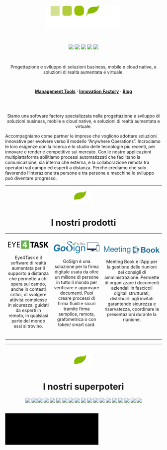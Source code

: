 <br>
<p align="center">
  <a href="https://eco-mind.eu/">
    <picture>
      <source media="(prefers-color-scheme: dark)" srcset="https://eco-mind.eu/wp-content/uploads/2021/06/Eco-Mind-default-Logo-light.svg" width="240">
      <source media="(prefers-color-scheme: light)" srcset="https://eco-mind.eu/wp-content/uploads/2021/06/Eco-Mind-default-Logo.svg" width="240">
      <img src="https://github.com/maubalzano/maubalzano/blob/main/Eco-Mind-default-Logo-light.svg" width="240">
    </picture>
  </a>

</p>
<br>
<p align="center">
  <a href="https://www.linkedin.com/company/eco-mind-ingegneria-informatica/"><img src="https://img.icons8.com/color/344/linkedin-circled--v1.png" width="30"></a>
  <a href="https://www.instagram.com/ecomindsoftware/"><img src="https://img.icons8.com/fluency/344/instagram-new.png" width="30"></a>
  <a href="https://twitter.com/ecomindsoftware"><img src="https://img.icons8.com/color/344/twitter--v1.png" width="30"></a>
  <a href="https://www.facebook.com/EcoMindSoftware/"><img src="https://img.icons8.com/color/344/facebook-new.png" width="30"></a>
  <a href="https://www.youtube.com/channel/UC2ZvHiXNfksLTkfdhp-AUeg"><img src="https://img.icons8.com/color/344/youtube-squared.png" width="30"></a>
</p>
<br>
<p align="center">
  Progettazione e sviluppo di soluzioni business, mobile e cloud native, 
  e soluzioni di realtà aumentata e virtuale.
</p>
<br>
<p align="center">
  <a href="https://eco-mind.eu/management-tools/"><strong>Management Tools</strong></a> ·
  <a href="https://eco-mind.eu/innovation-factory/"><strong>Innovation Factory</strong></a> ·
  <a href="https://eco-mind.eu/blog/"><strong>Blog</strong></a>
</p>
<br/>
<br/>
<p align="center">
  Siamo una software factory specializzata nella progettazione e sviluppo di soluzioni business, mobile e cloud native, e soluzioni di realtà aumentata e virtuale.

Accompagniamo come partner le imprese che vogliono adottare soluzioni innovative per evolvere verso il modello “Anywhere Operations”. Incrociamo le loro esigenze con la ricerca e lo studio delle tecnologie più recenti, per innovare e renderle competitive sul mercato. Con le nostre applicazioni multipiattaforma abilitiamo processi automatizzati che facilitano la comunicazione, sia interna che esterna, e la collaborazione remota tra operatori sul campo ed esperti a distanza. Perché crediamo che solo favorendo l’interazione tra persone e tra persone e macchine lo sviluppo può diventare progresso.
<hr>
</p>
<div align="center">
  <img src="https://github.com/maubalzano/maubalzano/blob/main/ecomind-leaf.svg" width="60">
  <h1 border="0"><strong>I nostri prodotti</strong></h1>
  <table border="0">
 <tr>
    <td align="center" border="0">
      <br>
    <img src="https://github.com/maubalzano/maubalzano/blob/main/Logo_Eye4Task.png" width="200">
      <br>
    <p width="300" align="center">
      Eye4Task è il software di realtà aumentata per il supporto a distanza che permette a chi opera sul campo, anche in contesti critici, di svolgere attività complesse in sicurezza, guidati da esperti in remoto, in qualsiasi parte del mondo essi si trovino.</p>
   <br>
   </td>
    <td align="center" border="0">
      <br>
       <img src="https://github.com/maubalzano/maubalzano/blob/main/Logo GoSign.png" width="200">
      <br>
      <p width="300" align="center">
        GoSign è una soluzione per la firma digitale usata da oltre un milione di persone in tutto il mondo per verificare e approvare documenti.
Puoi creare processi di firma fluidi e sicuri tramite firma semplice, remota, grafometrica o con token/ smart card.</p>
   <br>
   </td>
   <td align="center" border="0">
    <br>
     <img src="https://github.com/maubalzano/maubalzano/blob/main/Logo Meeting Book.png" width="200">
     <br>
    <p width="300" align="center">
      Meeting Book è l’App per la gestione delle riunioni dei consigli di amministrazione. Permette di organizzare i documenti aziendali in fascicoli digitali strutturati, distribuirli agli invitati garantendo sicurezza e riservatezza, coordinare le presentazioni durante la riunione.
    </p>
     <br>
   </td>
 </tr>
</table>
</div>
<hr>
<br>
<div align="center">
<img src="https://github.com/maubalzano/maubalzano/blob/main/ecomind-leaf.svg" width="60">
<h1 align="center">I nostri superpoteri</h1>
<p align="center">
  <img src="https://img.shields.io/badge/angular%20-%2343853D.svg?&style=for-the-badge&logo=angular&logoColor=white" height="30"/>
  <img src="https://img.shields.io/badge/java%20-%2343853D.svg?&style=for-the-badge&logo=java&logoColor=white" height="30"/>
  <img src="https://img.shields.io/badge/typescript%20-%2343853D.svg?&style=for-the-badge&logo=typescript&logoColor=white" height="30"/>
  <img src="https://img.shields.io/badge/mysql%20-%2343853D.svg?&style=for-the-badge&logo=mysql&logoColor=white" height="30"/>
  <img src="https://img.shields.io/badge/mongodb%20-%2343853D.svg?&style=for-the-badge&logo=mongodb&logoColor=white" height="30"/>
  <img src="https://img.shields.io/badge/jquery%20-%2343853D.svg?&style=for-the-badge&logo=jquery&logoColor=white" height="30"/>
  <img src="https://img.shields.io/badge/apache%20-%2343853D.svg?&style=for-the-badge&logo=apache&logoColor=white" height="30"/>
  <img src="https://img.shields.io/badge/android%20-%2343853D.svg?&style=for-the-badge&logo=android&logoColor=white" height="30"/>
  <img src="https://img.shields.io/badge/firebase%20-%2343853D.svg?&style=for-the-badge&logo=firebase&logoColor=white" height="30"/>
  <img src="https://img.shields.io/badge/swift%20-%2343853D.svg?&style=for-the-badge&logo=swift&logoColor=white" height="30"/>
  <img src="https://img.shields.io/badge/xcode%20-%2343853D.svg?&style=for-the-badge&logo=xcode&logoColor=white" height="30"/>
  <img src="https://img.shields.io/badge/javascript%20-%2343853D.svg?&style=for-the-badge&logo=javascript&logoColor=white" height="30"/>
  <img src="https://img.shields.io/badge/python%20-%2343853D.svg?&style=for-the-badge&logo=python&logoColor=white" height="30"/>
  <img src="https://img.shields.io/badge/kotlin%20-%2343853D.svg?&style=for-the-badge&logo=kotlin&logoColor=white" height="30"/>
  <img src="https://img.shields.io/badge/docker%20-%2343853D.svg?&style=for-the-badge&logo=docker&logoColor=white" height="30"/>
  <img src="https://img.shields.io/badge/jenkins%20-%2343853D.svg?&style=for-the-badge&logo=jenkins&logoColor=white" height="30"/>
  <img src="https://img.shields.io/badge/kubernetes%20-%2343853D.svg?&style=for-the-badge&logo=kubernetes&logoColor=white" height="30"/>
  <img src="https://img.shields.io/badge/awslambda%20-%2343853D.svg?&style=for-the-badge&logo=awslambda&logoColor=white" height="30"/>
  <img src="https://img.shields.io/badge/npm%20-%2343853D.svg?&style=for-the-badge&logo=npm&logoColor=white" height="30"/>
  
<p>
</div>
<br>
<svg>
  <rect width="300" height="100" style="fill:black;stroke-width:3;stroke:rgb(0,0,0)" />
</svg>

